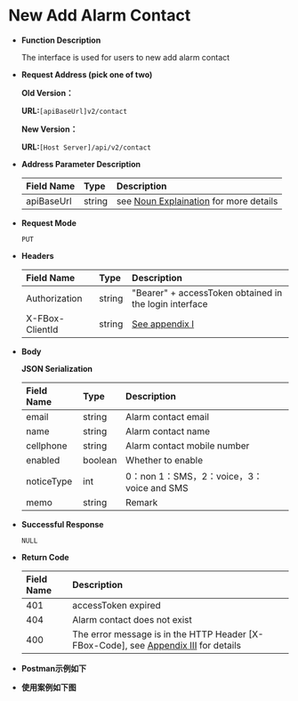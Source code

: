 # New Add Alarm Contact

* **Function Description**

   The interface is used for users to new add alarm contact

* **Request Address \(pick one of two\)**

   **Old Version：**

   **URL:**`[apiBaseUrl]v2/contact`

   **New Version：**

   **URL:**`[Host Server]/api/v2/contact`

* **Address Parameter Description**

  | Field Name | Type | Description |
  | :--- | :--- | :--- |
  | apiBaseUrl | string | see [Noun Explaination](https://app.gitbook.com/@upsilonauto/s/sdk-interface-and-http-interface/~/drafts/-Mj8wlgyy_R51z8IfQDt/http-document-1/login-interface/noun-explain-or-fbox-document) for more details |

* **Request Mode**

   `PUT`

* **Headers**

  | Field Name | Type | Description |
  | :--- | :--- | :--- |
  | Authorization | string | "Bearer" + accessToken obtained in the login interface |
  | X-FBox-ClientId | string | [See appendix I](https://app.gitbook.com/@upsilonauto/s/sdk-interface-and-http-interface/~/drafts/-Mj96b3PNyYjsgMj5D8Y/http-document-1/appendix/untitled) |

* **Body**

   **JSON Serialization**

  | Field Name | Type | Description |
  | :--- | :--- | :--- |
  | email | string | Alarm contact email |
  | name | string | Alarm contact name |
  | cellphone | string | Alarm contact mobile number |
  | enabled | boolean | Whether to enable  |
  | noticeType | int | 0：non 1：SMS，2：voice，3：voice and SMS |
  | memo | string | Remark |

* **Successful Response**

   `NULL`

* **Return Code**

  | Field Name | Description |
  | :--- | :--- |
  | 401 | accessToken expired |
  | 404 | Alarm contact does not exist |
  | 400 | The error message is in the HTTP Header \[X-FBox-Code\], see [Appendix III](https://app.gitbook.com/@upsilonauto/s/sdk-interface-and-http-interface/~/drafts/-MjC0dIK6gMQjbDiItxW/http-document-1/appendix/untitled-2) for details |

* **Postman示例如下**
* **使用案例如下图**

